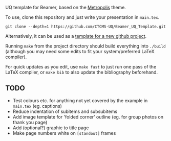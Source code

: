 UQ template for Beamer, based on the [Metropolis](https://github.com/matze/mtheme) theme.

To use, clone this repository and just write your presentation in `main.tex`.

```git clone --depth=1 https://github.com/CTCMS-UQ/Beamer_UQ_Template.git```

Alternatively, it can be used as a
[template for a new github project](https://docs.github.com/en/repositories/creating-and-managing-repositories/creating-a-repository-from-a-template).

Running `make` from the project directory should build everything into `./build`
(although you may need some edits to fit your system/preferred LaTeX compiler).

For quick updates as you edit, use `make fast` to just run one pass of the
LaTeX compiler, or `make bib` to also update the bibliography beforehand.

TODO
----
  * Test colours etc. for anything not yet covered by the example in `main.tex` (eg. captions)
  * Reduce indentation of subitems and subsubitems
  * Add image template for 'folded corner' outline (eg. for group photos on thank you page)
  * Add (optional?) graphic to title page
  * Make page numbers white on `[standout]` frames
